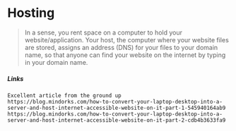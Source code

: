 # Hosting

> In a sense, you rent space on a computer to hold your website/application. Your host, the computer where your website files are stored, assigns an address \(DNS\) for your files to your domain name, so that anyone can find your website on the internet by typing in your domain name.



##### Links

```
Excellent article from the ground up
https://blog.mindorks.com/how-to-convert-your-laptop-desktop-into-a-server-and-host-internet-accessible-website-on-it-part-1-545940164ab9
https://blog.mindorks.com/how-to-convert-your-laptop-desktop-into-a-server-and-host-internet-accessible-website-on-it-part-2-cdb4b3633fa9
```



